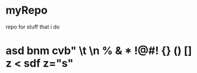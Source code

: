 # myRepo
repo for stuff that i do
<h1>asd bnm cvb" \t 	\n 		
% & * !@#! {} () [] z <	sdf z="s"</h1>
<pre lang="zxc.asd"></pre>
